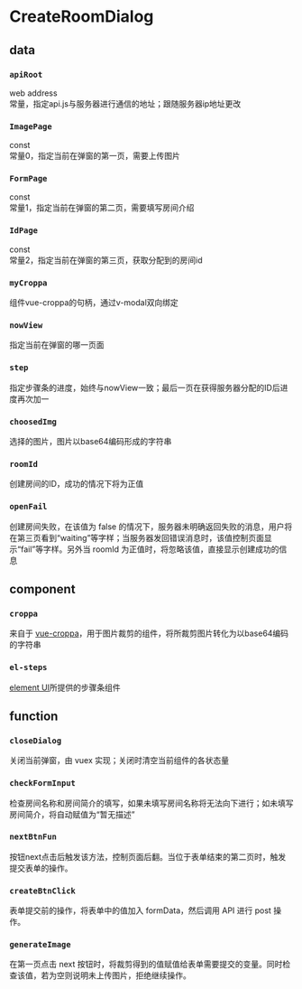 # CreateRoomDialog
## data
### ```apiRoot```
web address  
常量，指定api.js与服务器进行通信的地址；跟随服务器ip地址更改
### ```ImagePage```
const  
常量0，指定当前在弹窗的第一页，需要上传图片
### ```FormPage```
const  
常量1，指定当前在弹窗的第二页，需要填写房间介绍
### ```IdPage```
const  
常量2，指定当前在弹窗的第三页，获取分配到的房间id
### ```myCroppa```
组件vue-croppa的句柄，通过v-modal双向绑定
### ```nowView```
指定当前在弹窗的哪一页面
### ```step```
指定步骤条的进度，始终与nowView一致；最后一页在获得服务器分配的ID后进度再次加一
### ```choosedImg```
选择的图片，图片以base64编码形成的字符串
### ```roomId```
创建房间的ID，成功的情况下将为正值
### ```openFail```
创建房间失败，在该值为 false 的情况下，服务器未明确返回失败的消息，用户将在第三页看到“waiting”等字样；当服务器发回错误消息时，该值控制页面显示“fail”等字样。另外当 roomId 为正值时，将忽略该值，直接显示创建成功的信息

## component
### ```croppa```
来自于 [vue-croppa](https://www.npmjs.com/package/vue-croppa)，用于图片裁剪的组件，将所裁剪图片转化为以base64编码的字符串
### ```el-steps```
[element UI](http://element.eleme.io/#/zh-CN/component/tabs)所提供的步骤条组件

## function
### ```closeDialog```
关闭当前弹窗，由 vuex 实现；关闭时清空当前组件的各状态量

### ```checkFormInput```
检查房间名称和房间简介的填写，如果未填写房间名称将无法向下进行；如未填写房间简介，将自动赋值为“暂无描述”

### ```nextBtnFun```
按钮next点击后触发该方法，控制页面后翻。当位于表单结束的第二页时，触发提交表单的操作。

### ```createBtnClick```
表单提交前的操作，将表单中的值加入 formData，然后调用 API 进行 post 操作。

### ```generateImage```
在第一页点击 next 按钮时，将裁剪得到的值赋值给表单需要提交的变量。同时检查该值，若为空则说明未上传图片，拒绝继续操作。